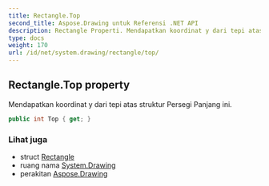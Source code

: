 ```yaml
---
title: Rectangle.Top
second_title: Aspose.Drawing untuk Referensi .NET API
description: Rectangle Properti. Mendapatkan koordinat y dari tepi atas struktur Persegi Panjang ini.
type: docs
weight: 170
url: /id/net/system.drawing/rectangle/top/
---
```

## Rectangle.Top property

Mendapatkan koordinat y dari tepi atas struktur Persegi Panjang ini.

```csharp
public int Top { get; }
```

### Lihat juga

* struct [Rectangle](../)
* ruang nama [System.Drawing](../../rectangle/)
* perakitan [Aspose.Drawing](../../../)


